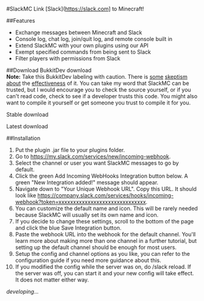 #SlackMC
Link [Slack](https://slack.com] to Minecraft!  

##Features
* Exchange messages between Minecraft and Slack
* Console log, chat log, join/quit log, and remote console built in
* Extend SlackMC with your own plugins using our API
* Exempt specified commands from being sent to Slack
* Filter players with permissions from Slack

##Download
BukkitDev download  
**Note:** Take this BukkitDev labeling with caution. There is [some](https://www.reddit.com/r/admincraft/comments/2jx5wr/psa_bukkitdev_should_no_longer_be_considered_safe/) [skeptism](https://www.reddit.com/r/admincraft/comments/2loa3n/psa_bukkitdev_is_definitely_not_safe/) [about](https://www.reddit.com/r/admincraft/comments/2kg8jb/goto_w_and_you_why_bukkitdev_has_halted_approvals/) the [effectiveness](https://www.reddit.com/r/admincraft/comments/2mbtow/malicious_code_in_your_plugins_welcome_to/) of it. You can take my word that SlackMC can be trusted, but I would encourage you to check the source yourself, or if you can't read code, check to see if a developer trusts this code. You might also want to compile it yourself or get someone you trust to compile it for you.

Stable download

Latest download

##Installation
1. Put the plugin .jar file to your plugins folder.
2. Go to https://my.slack.com/services/new/incoming-webhook.
3. Select the channel or user you want SlackMC messages to go by default.
4. Click the green Add Incoming WebHooks Integration button below. A green "New Integration added!" message should appear.
6. Navigate down to "Your Unique Webhook URL". Copy this URL. It should look like https://company.slack.com/services/hooks/incoming-webhook?token=xxxxxxxxxxxxxxxxxxxxxxxxxxxxxx.
7. You can customize the default name and icon. This will be rarely needed because SlackMC will usually set its own name and icon.
8. If you decide to change these settings, scroll to the bottom of the page and click the blue Save Integration button.
9. Paste the webhook URL into the webhook for the default channel. You'll learn more about making more than one channel in a further tutorial, but setting up the default channel should be enough for most users.
10. Setup the config and channel options as you like, you can refer to the configuration guide if you need more guidance about this.
11. If you modified the config while the server was on, do /slack reload. If the server was off, you can start it and your new config will take effect. It does not matter either way.

_developing..._
